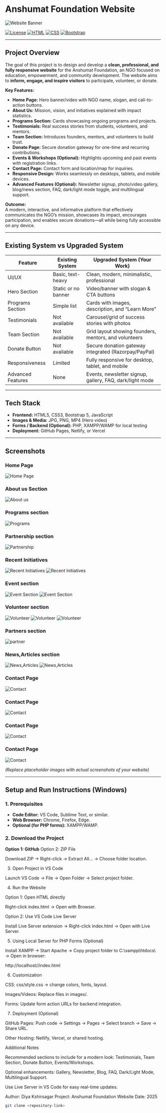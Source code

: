 # Anshumat Foundation Website

![Website Banner](https://github.com/Diyakshirsagar/Anshumant-upgrade/blob/96692f5988a2934b590711391890bca87137f547/Screenshot%202025-09-07%20135424.png)

[![License](https://img.shields.io/badge/License-MIT-blue)](LICENSE)
[![HTML](https://img.shields.io/badge/HTML5-orange)](https://developer.mozilla.org/en-US/docs/Web/HTML)
[![CSS](https://img.shields.io/badge/CSS3-blue)](https://developer.mozilla.org/en-US/docs/Web/CSS)
[![Bootstrap](https://img.shields.io/badge/Bootstrap-v5-purple)](https://getbootstrap.com/)

---

## **Project Overview**
The goal of this project is to design and develop a **clean, professional, and fully responsive website** for the Anshumat Foundation, an NGO focused on education, empowerment, and community development. The website aims to **inform, engage, and inspire visitors** to participate, volunteer, or donate.  

**Key Features:**
- **Home Page:** Hero banner/video with NGO name, slogan, and call-to-action buttons.
- **About Us:** Mission, vision, and initiatives explained with impact statistics.
- **Programs Section:** Cards showcasing ongoing programs and projects.
- **Testimonials:** Real success stories from students, volunteers, and mentors.
- **Team Section:** Introduces founders, mentors, and volunteers to build trust.
- **Donate Page:** Secure donation gateway for one-time and recurring contributions.
- **Events & Workshops (Optional):** Highlights upcoming and past events with registration links.
- **Contact Page:** Contact form and location/map for inquiries.
- **Responsive Design:** Works seamlessly on desktops, tablets, and mobile devices.
- **Advanced Features (Optional):** Newsletter signup, photo/video gallery, blog/news section, FAQ, dark/light mode toggle, and multilingual support.

**Outcome:**  
A modern, interactive, and informative platform that effectively communicates the NGO’s mission, showcases its impact, encourages participation, and enables secure donations—all while being fully accessible on any device.

---

## **Existing System vs Upgraded System**

| Feature                          | Existing System                       | Upgraded System (Your Work)                              |
|---------------------------------|--------------------------------------|---------------------------------------------------------|
| UI/UX                             | Basic, text-heavy                     | Clean, modern, minimalistic, professional              |
| Hero Section                      | Static or no banner                   | Video/banner with slogan & CTA buttons                  |
| Programs Section                  | Simple list                           | Cards with images, description, and “Learn More”       |
| Testimonials                      | Not available                         | Carousel/grid of success stories with photos           |
| Team Section                       | Not available                         | Grid layout showing founders, mentors, and volunteers  |
| Donate Button                      | Not available                         | Secure donation gateway integrated (Razorpay/PayPal)   |
| Responsiveness                     | Limited                               | Fully responsive for desktop, tablet, and mobile       |
| Advanced Features                  | None                                  | Events, newsletter signup, gallery, FAQ, dark/light mode |

---

## **Tech Stack**
- **Frontend:** HTML5, CSS3, Bootstrap 5, JavaScript  
- **Images & Media:** JPG, PNG, MP4 (Hero video)  
- **Forms / Backend (Optional):** PHP, XAMPP/WAMP for local testing  
- **Deployment:** GitHub Pages, Netlify, or Vercel  

---

## **Screenshots**
### Home Page
![Home Page](https://github.com/Diyakshirsagar/Anshumant-upgrade/blob/96692f5988a2934b590711391890bca87137f547/Screenshot%202025-09-07%20135424.png)

### About us Section
![About us](https://github.com/Diyakshirsagar/Anshumant-upgrade/blob/96692f5988a2934b590711391890bca87137f547/Screenshot%202025-09-07%20135451.png)

### Programs section
![Programs](https://github.com/Diyakshirsagar/Anshumant-upgrade/blob/29118c45b26f080da6c692a0a93dddb3e6795549/Screenshot%202025-09-07%20135509.png)

### Partnership section 
![Partnership](https://github.com/Diyakshirsagar/Anshumant-upgrade/blob/aed539fd3c4439ab40435c2ef67ea416a8681823/Screenshot%202025-09-07%20135537.png)

### Recent Initiatives
![ Recent Initiatives](https://github.com/Diyakshirsagar/Anshumant-upgrade/blob/fbb551a0dbf795ed1513cbd5d9cae88e63e7c19e/Screenshot%202025-09-07%20135551.png)
![Recent Initiatives](https://github.com/Diyakshirsagar/Anshumant-upgrade/blob/b33c42290843ce91a59455c73f5bb0a6b2a15438/Screenshot%202025-09-07%20135602.png)

### Event section
![Event Section](https://github.com/Diyakshirsagar/Anshumant-upgrade/blob/b5419088440fc14996be5818e397d6174f9fd9dd/Screenshot%202025-09-07%20135635.png)
![Event Section](https://github.com/Diyakshirsagar/Anshumant-upgrade/blob/e4243fa6b1dc8d5ce46068ee93120f6c2daab8a4/Screenshot%202025-09-07%20135706.png)

### Volunteer section
![Volunteer](https://github.com/Diyakshirsagar/Anshumant-upgrade/blob/a048883ac8dcbeb8bf89926398ef35024bd9fa32/Screenshot%202025-09-07%20135724.png)
![Volunteer](https://github.com/Diyakshirsagar/Anshumant-upgrade/blob/cd8fd3f245585b10884f15e351785fb2c561f87e/Screenshot%202025-09-07%20135734.png)
![Volunteer](https://github.com/Diyakshirsagar/Anshumant-upgrade/blob/c66e433ca36e53b286f5b9c070107757afdf0dd0/Screenshot%202025-09-07%20135750.png)

### Partners section
![partner](https://github.com/Diyakshirsagar/Anshumant-upgrade/blob/aa040d360215e3b1d39cf5fb3a60e4a409394218/Screenshot%202025-09-07%20135803.png)

### News,Articles section
![News,Articles](https://github.com/Diyakshirsagar/Anshumant-upgrade/blob/d723f9248d2e73a23b1e379cd507b554486712f1/Screenshot%202025-09-07%20135818.png)
![News,Articles](images/contact-placeholder.png)

### Contact Page
![Contact](images/contact-placeholder.png)

### Contact Page
![Contact](images/contact-placeholder.png)

### Contact Page
![Contact](images/contact-placeholder.png)

### Contact Page
![Contact](images/contact-placeholder.png)

*(Replace placeholder images with actual screenshots of your website)*

---

## **Setup and Run Instructions (Windows)**

### **1. Prerequisites**
- **Code Editor:** VS Code, Sublime Text, or similar.  
- **Web Browser:** Chrome, Firefox, Edge.  
- **Optional (for PHP forms):** XAMPP/WAMP.

### **2. Download the Project**
**Option 1: GitHub**
Option 2: ZIP File

Download ZIP → Right-click → Extract All… → Choose folder location.

3. Open Project in VS Code

Launch VS Code → File → Open Folder → Select project folder.

4. Run the Website

Option 1: Open HTML directly

Right-click index.html → Open with Browser.

Option 2: Use VS Code Live Server

Install Live Server extension → Right-click index.html → Open with Live Server.

5. Using Local Server for PHP Forms (Optional)

Install XAMPP → Start Apache → Copy project folder to C:\xampp\htdocs\ → Open in browser:

http://localhost/<your-project-folder>/index.html

6. Customization

CSS: css/style.css → change colors, fonts, layout.

Images/Videos: Replace files in images/.

Forms: Update form action URLs for backend integration.

7. Deployment (Optional)

GitHub Pages: Push code → Settings → Pages → Select branch → Save → Share URL.

Other Hosting: Netlify, Vercel, or shared hosting.

Additional Notes

Recommended sections to include for a modern look: Testimonials, Team Section, Donate Button, Events/Workshops.

Optional enhancements: Gallery, Newsletter, Blog, FAQ, Dark/Light Mode, Multilingual Support.

Use Live Server in VS Code for easy real-time updates.

Author: Diya Kshirsagar
Project: Anshumat Foundation Website
Date: 2025


```bash
git clone <repository-link>
